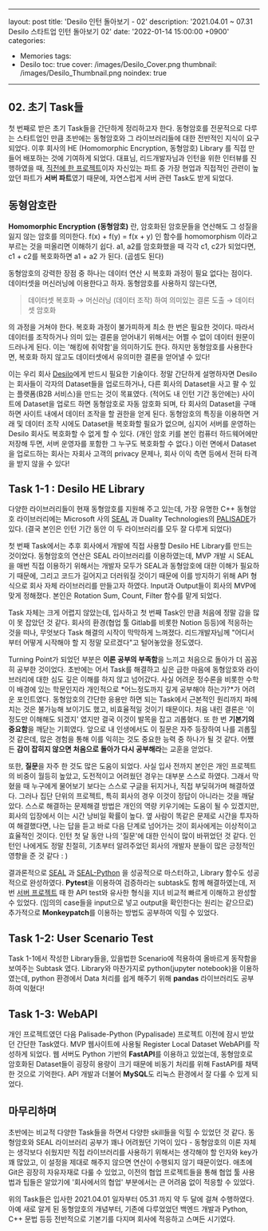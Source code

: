 ﻿
---
layout: post
title: 'Desilo 인턴 돌아보기 - 02'
description: '2021.04.01 ~ 07.31 Desilo 스타트업 인턴 돌아보기 02'
date: '2022-01-14 15:00:00 +0900'
categories:

  - Memories
tags:
  - Desilo
toc: true
cover: /images/Desilo_Cover.png
thumbnail: /images/Desilo_Thumbnail.png
noindex: true
---

## 02. 초기 Task들
첫 번째로 받은 초기 Task들을 간단하게 정리하고자 한다. 동형암호를 전문적으로 다루는 스타트업인 만큼 초반에는 동형암호와 그 라이브러리들에 대한 전반적인 지식이 요구되었다. 이후 회사의 HE (Homomorphic Encryption, 동형암호) Library 를 직접 만들어 배포하는 것에 기여하게 되었다. 대표님, 리드개발자님과 인턴을 위한 인터뷰를 진행하였을 때, [직전에 한 프로젝트](https://github.com/TeamWeathy/WeathyServer)이자 자신있는 파트 중 가장 현업과 직접적인 관련이 높았던 파트가 **서버 파트**였기 때문에, 자연스럽게 서버 관련 Task도 받게 되었다. 

<!-- more -->

## 동형암호란

**Homomorphic Encryption (동형암호)** 란, 암호화된 암호문들을 연산해도 그 성질을 잃지 않는 암호를 의미한다. f(x) + f(y) = f(x + y) 인 함수를 homomorphism 이라고 부르는 것을 떠올리면 이해하기 쉽다. a1, a2를 암호화했을 때 각각 c1, c2가 되었다면, c1 + c2를 복호화하면 a1 + a2 가 된다. (곱셈도 된다)

동형암호의 강력한 장점 중 하나는 데이터 연산 시 복호화 과정이 필요 없다는 점이다. 데이터셋을 머신러닝에 이용한다고 하자. 동형암호를 사용하지 않는다면, 

> 데이터셋 복호화 → 머신러닝 (데이터 조작) 하여 의미있는 결론 도출 → 데이터셋 암호화

의 과정을 거쳐야 한다. 복호화 과정이 불가피하게 최소 한 번은 필요한 것이다. 따라서 데이터를 조작하거나 의미 있는 결론을 얻어내기 위해서는 어쩔 수 없이 데이터 원문이 드러나게 된다. 이는 '해킹에 취약함'을 의미하기도 한다. 하지만 동형암호를 사용한다면, 복호화 하지 않고도 데이터셋에서 유의미한 결론을 얻어낼 수 있다! 

이는 우리 회사 [Desilo](https://desilo.ai/home)에게 반드시 필요한 기술이다. 정말 간단하게 설명하자면 Desilo는 회사들이 각자의 Dataset들을 업로드하거나, 다른 회사의 Dataset을 사고 팔 수 있는 플랫폼(B2B 서비스)을 만드는 것이 목표였다. (적어도 내 인턴 기간 동안에는) 사이트에 Dataset을 업로드 하면 동형암호로 자동 암호화 되며, 타 회사의 Dataset을 구매하면 사이트 내에서 데이터 조작을 할 권한을 얻게 된다. 동형암호의 특징을 이용하면 거래 및 데이터 조작 시에도 Dataset을 복호화할 필요가 없으며, 심지어 서버를 운영하는 Desilo 회사도 복호화할 수 없게 할 수 있다. (개인 암호 키를 본인 컴퓨터 하드웨어에만 저장해 두면, 서버 운영자를 포함한 그 누구도 복호화할 수 없다.) 이런 면에서 Dataset을 업로드하는 회사는 자회사 고객의 privacy 문제나, 회사 이익 측면 등에서 전혀 타격을 받지 않을 수 있다!

## Task 1-1 : Desilo HE Library

다양한 라이브러리들이 현재 동형암호를 지원해 주고 있는데, 가장 유명한 C++ 동형암호 라이브러리에는 Microsoft 사의 [SEAL](https://github.com/microsoft/SEAL) 과 Duality Technologies의 [PALISADE](https://gitlab.com/palisade/palisade-release)가 있다. (결국 본인은 인턴 기간 동안 이 두 라이브러리를 모두 잘 다루게 되었다)  

첫 번째 Task에서는 추후 회사에서 개발에 직접 사용할 Desilo HE Library를 만드는 것이었다. 동형암호의 연산은 SEAL 라이브러리를 이용하였는데, MVP 개발 시 SEAL을 매번 직접 이용하기 위해서는 개발자 모두가 SEAL과 동형암호에 대한 이해가 필요하기 때문에, 그리고 코드가 길어지고 더러워질 것이기 때문에 이를 방지하기 위해 API 형식으로 회사 자체 라이브러리를 만들고자 하였다. Input과 Output들이 회사의 MVP에 맞게 정해졌다. 본인은 Rotation Sum, Count, Filter 함수를 맡게 되었다.

Task 자체는 크게 어렵지 않았는데, 입사하고 첫 번째 Task인 만큼 처음에 정말 감을 많이 못 잡았던 것 같다. 회사의 환경(협업 툴 Gitlab를 비롯한 Notion 등등)에 적응하는 것을 떠나, 무엇보다 Task 해결의 시작이 막막하게 느껴졌다. 리드개발자님께 "어디서부터 어떻게 시작해야 할 지 정말 모르겠다"고 털어놓았을 정도였다.

Turning Point가 되었던 부분은 **이론 공부의 부족함**을 느끼고 처음으로 돌아가 더 꼼꼼히 공부한 것이었다. 초반에는 어서 Task를 해결하고 싶은 급한 마음에 동형암호와 라이브러리에 대한 심도 깊은 이해를 하지 않고 넘어갔다. 사실 어려운 정수론을 비롯한 수학이 배경에 있는 학문인지라 개인적으로 *어느정도까지 깊게 공부해야 하는가?*가 어려운 포인트였다. 동형암호의 간단한 응용만 하면 되는 Task에서 근본적인 원리까지 파헤치는 것은 불가능해 보이기도 했고, 비효율적일 것이기 때문이다. 처음 내린 결론은 '이정도만 이해해도 되겠지' 였지만 결국 이것이 발목을 잡고 괴롭혔다. 또 한 번 **기본기의 중요함**을 깨닫는 기회였다. 앞으로 내 인생에서도 이 질문은 자주 등장하여 나를 괴롭힐 것 같은데, 많은 경험을 통해 이를 익히는 것도 중요한 능력 중 하나가 될 것 같다. 어쨌든 **감이 잡히지 않으면 처음으로 돌아가 다시 공부해라**는 교훈을 얻었다.

또한, **질문**을 자주 한 것도 많은 도움이 되었다. 사실 입사 전까지 본인은 개인 프로젝트의 비중이 월등히 높았고, 도전적이고 어려웠던 경우는 대부분 스스로 하였다. 그래서 막혔을 때 누구에게 물어보기 보다는 스스로 구글을 뒤지거나, 직접 부딪혀가며 해결하였다. 그러나 집단 단위의 프로젝트, 특히 회사의 경우 이것이 정답이 아니라는 것을 깨달았다. 스스로 해결하는 문제해결 방법은 개인의 역량 키우기에는 도움이 될 수 있겠지만, 회사의 입장에서 이는 시간 낭비일 확률이 높다. 옆 사람이 똑같은 문제로 시간을 투자하여 해결했다면, 나는 답을 듣고 바로 다음 단계로 넘어가는 것이 회사에게는 이상적이고 효율적인 것이다. 인턴 첫 달 동안 나의 '질문'에 대한 인식이 많이 바뀌었던 것 같다. 인턴인 나에게도 정말 친절히, 기초부터 알려주었던 회사의 개발자 분들이 많은 긍정적인 영향을 준 것 같다 : )

결과론적으로 [SEAL](https://github.com/microsoft/SEAL) 과 [SEAL-Python](https://github.com/Huelse/SEAL-Python) 을 성공적으로 마스터하고, Library 함수도 성공적으로 완성하였다. **Pytest**을 이용하여 검증하라는 subtask도 함께 해결하였는데, 저번 [서버 프로젝트](https://github.com/TeamWeathy/WeathyServer) 때 한 API test와 유사한 형식을 지녀 비교적 빠르게 이해하고 완성할 수 있었다. (임의의 case들을 input으로 넣고 output을 확인한다는 원리는 같으므로) 추가적으로 **Monkeypatch**를 이용하는 방법도 공부하여 익힐 수 있었다.

## Task 1-2: User Scenario Test

Task 1-1에서 작성한 Library들을, 있을법한 Scenario에 적용하여 올바르게 동작함을 보여주는 Subtask 였다. Library와 마찬가지로 python(jupyter notebook)을 이용하였는데, python 환경에서 Data 처리를 쉽게 해주기 위해 **pandas** 라이브러리도 공부하여 익혔다! 

## Task 1-3: WebAPI

개인 프로젝트였던 다음 Palisade-Python (Pypalisade) 프로젝트 이전에 잠시 받았던 간단한 Task였다. MVP 웹사이트에 사용될 Register Local Dataset WebAPI를 작성하게 되었다. 웹 서버도 Python 기반의 **FastAPI**를 이용하고 있었는데, 동형암호로 암호화된 Dataset들이 굉장히 용량이 크기 때문에 비동기 처리를 위해 FastAPI를 채택한 것으로 기억한다. API 개발과 더불어 **MySQL**도 리눅스 환경에서 잘 다룰 수 있게 되었다.

## 마무리하며

초반에는 비교적 다양한 Task들을 하면서 다양한 skill들을 익힐 수 있었던 것 같다. 동형암호와 SEAL 라이브러리 공부가 꽤나 어려웠던 기억이 있다 - 동형암호의 이론 자체는 생각보다 쉬웠지만 직접 라이브러리를 사용하기 위해서는 생각해야 할 인자와 key가 꽤 많았고, 이 설정을 제대로 해주지 않으면 연산이 수행되지 않기 때문이었다. 애초에 Git은 굉장히 자유자재로 다룰 수 있었고, 이전의 협업 프로젝트들을 통해 협업 툴 사용법과 팁들은 알았기에 '회사에서의 협업' 부분에서는 큰 어려움 없이 적응할 수 있었다. 

위의 Task들은 입사한 2021.04.01 일자부터 05.31 까지 약 두 달에 걸쳐 수행하였다. 아예 새로 알게 된 동형암호의 개념부터, 기존에 다루었었던 백엔드 개발과 Python, C++ 문법 등등 전반적으로 기본기를 다지며 회사에 적응하고 스며든 시기였다. 
